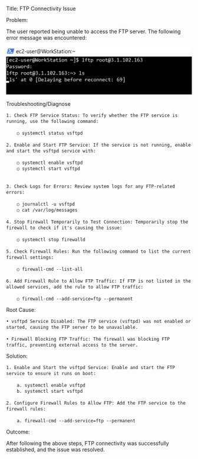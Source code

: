 Title: FTP Connectivity Issue

Problem:

The user reported being unable to access the FTP server. The following error message was encountered:

![SSH Error](Image/ftp_error_v1.png)


Troubleshooting/Diagnose

	1. Check FTP Service Status: To verify whether the FTP service is running, use the following command:

		○ systemctl status vsftpd
	
	2. Enable and Start FTP Service: If the service is not running, enable and start the vsftpd service with:

		○ systemctl enable vsftpd
		○ systemctl start vsftpd
	
	
	3. Check Logs for Errors: Review system logs for any FTP-related errors:

		○ journalctl -u vsftpd
		○ cat /var/log/messages
	
	4. Stop Firewall Temporarily to Test Connection: Temporarily stop the firewall to check if it's causing the issue:

		○ systemctl stop firewalld
	
	5. Check Firewall Rules: Run the following command to list the current firewall settings:

		○ firewall-cmd --list-all
	
	6. Add Firewall Rule to Allow FTP Traffic: If FTP is not listed in the allowed services, add the rule to allow FTP traffic:

		○ firewall-cmd --add-service=ftp --permanent

Root Cause:

	• vsftpd Service Disabled: The FTP service (vsftpd) was not enabled or started, causing the FTP server to be unavailable.
	
	• Firewall Blocking FTP Traffic: The firewall was blocking FTP traffic, preventing external access to the server.
	
Solution:

	1. Enable and Start the vsftpd Service: Enable and start the FTP service to ensure it runs on boot:
	
		a. systemctl enable vsftpd
		b. systemctl start vsftpd

	2. Configure Firewall Rules to Allow FTP: Add the FTP service to the firewall rules:
	
		a. firewall-cmd --add-service=ftp --permanent

Outcome:

After following the above steps, FTP connectivity was successfully established, and the issue was resolved.

